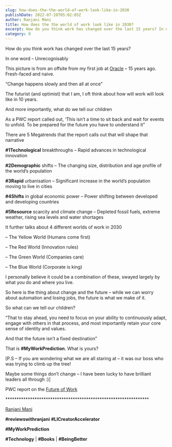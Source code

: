 ```yaml
---
slug: how-does-the-the-world-of-work-look-like-in-2030
publishDate: 2022-07-28T05:02:05Z
author: Ranjani Mani
title: How does the the world of work look like in 2030? 
excerpt: How do you think work has changed over the last 15 years? In one word – Unrecognisably This picture is from an offsite from my first job at Oracle – 15 years ago. Fresh-faced and naive. “Change happens slowly and then all at once” The futurist (and optimist) that I am, I oft think about  ... 
category: 9
---
```


How do you think work has changed over the last 15 years?

In one word – Unrecognisably

This picture is from an offsite from my first job at [Oracle](https://www.linkedin.com/feed/#) – 15 years ago. Fresh-faced and naive.

“Change happens slowly and then all at once”

The futurist (and optimist) that I am, I oft think about how will work will look like in 10 years.

And more importantly, what do we tell our children

As a PWC report called out, ‘This isn’t a time to sit back and wait for events to unfold. To be prepared for the future you have to understand it”

There are 5 Megatrends that the report calls out that will shape that narrative

**#1Technological** breakthroughs – Rapid advances in technological innovation

**#2Demographic** shifts – The changing size, distribution and age profile of the world’s population

**#3Rapid** urbanisation – Significant increase in the world’s population moving to live in cities

**#4Shifts** in global economic power – Power shifting between developed and developing countries

**#5Resource** scarcity and climate change – Depleted fossil fuels, extreme weather, rising sea levels and water shortages

It further talks about 4 different worlds of work in 2030

– The Yellow World (Humans come first)

– The Red World (Innovation rules)

– The Green World (Companies care)

– The Blue World (Corporate is king)

I personally believe it could be a combination of these, swayed largely by what you do and where you live.

So here is the thing about change and the future – while we can worry about automation and losing jobs, the future is what we make of it.

So what can we tell our children?

“That to stay ahead, you need to focus on your ability to continuously adapt, engage with others in that process, and most importantly retain your core sense of identity and values.

And that the future isn’t a fixed destination”

That is **#MyWorkPrediction**. What is yours?

\[P.S – If you are wondering what we are all staring at – it was our boss who was trying to climb up the tree!

Maybe some things don’t change – I have been lucky to have brilliant leaders all through :)\]

PWC report on the [Future of Work ](https://www.pwc.com/gx/en/services/people-organisation/workforce-of-the-future/workforce-of-the-future-the-competing-forces-shaping-2030-pwc.pdf)

\*\*\*\*\*\*\*\*\*\*\*\*\*\*\*\*\*\*\*\*\*\*\*\*\*\*\*\*\*\*\*\*\*\*\*\*\*\*\*\*\*\*\*\*\*\*\*\*\*\*\*\*\*\*\*\*\*\*\*\*\*\*\*\*

[Ranjani Mani](https://www.linkedin.com/feed/#)

**#reviewswithranjani** **#LICreatorAccelerator**

**#MyWorkPrediction**

**#Technology** | **#Books** | **#BeingBetter**